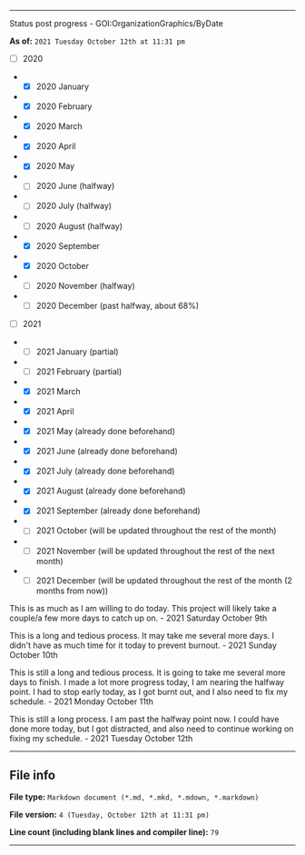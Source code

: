 
***

Status post progress - GOI:OrganizationGraphics/ByDate

**As of:** `2021 Tuesday October 12th at 11:31 pm`

- [ ] 2020

- - [x] 2020 January

- - [x] 2020 February

- - [x] 2020 March

- - [x] 2020 April

- - [x] 2020 May

- - [ ] 2020 June (halfway)

- - [ ] 2020 July (halfway)

- - [ ] 2020 August (halfway)

- - [x] 2020 September

- - [x] 2020 October

- - [ ] 2020 November (halfway)

- - [ ] 2020 December (past halfway, about 68%)

- [ ] 2021

- - [ ] 2021 January (partial)

- - [ ] 2021 February (partial)

- - [x] 2021 March

- - [x] 2021 April

- - [x] 2021 May (already done beforehand)

- - [x] 2021 June (already done beforehand)

- - [x] 2021 July (already done beforehand)

- - [x] 2021 August (already done beforehand)

- - [x] 2021 September (already done beforehand)

- - [ ] 2021 October (will be updated throughout the rest of the month)

- - [ ] 2021 November (will be updated throughout the rest of the next month)

- - [ ] 2021 December (will be updated throughout the rest of the month (2 months from now))

This is as much as I am willing to do today. This project will likely take a couple/a few more days to catch up on. - 2021 Saturday October 9th

This is a long and tedious process. It may take me several more days. I didn't have as much time for it today to prevent burnout. - 2021 Sunday October 10th

This is still a long and tedious process. It is going to take me several more days to finish. I made a lot more progress today, I am nearing the halfway point. I had to stop early today, as I got burnt out, and I also need to fix my schedule. - 2021 Monday October 11th

This is still a long process. I am past the halfway point now. I could have done more today, but I got distracted, and also need to continue working on fixing my schedule. - 2021 Tuesday October 12th

***

## File info

**File type:** `Markdown document (*.md, *.mkd, *.mdown, *.markdown)`

**File version:** `4 (Tuesday, October 12th at 11:31 pm)`

**Line count (including blank lines and compiler line):** `79`

***

